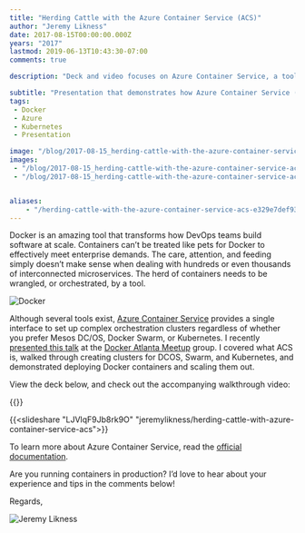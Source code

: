 ```yaml
---
title: "Herding Cattle with the Azure Container Service (ACS)"
author: "Jeremy Likness"
date: 2017-08-15T00:00:00.000Z
years: "2017"
lastmod: 2019-06-13T10:43:30-07:00
comments: true

description: "Deck and video focuses on Azure Container Service, a tool that enables creation and management of Kubernetes, Docker Swarm, and Mesos DC/OS clusters with ease."

subtitle: "Presentation that demonstrates how Azure Container Service (ACS) makes it easy to configure, deploy, and manage Kubernetes, Swarm, and DCOS…"
tags:
 - Docker 
 - Azure 
 - Kubernetes 
 - Presentation

image: "/blog/2017-08-15_herding-cattle-with-the-azure-container-service-acs/images/1.png" 
images:
 - "/blog/2017-08-15_herding-cattle-with-the-azure-container-service-acs/images/1.png" 
 - "/blog/2017-08-15_herding-cattle-with-the-azure-container-service-acs/images/2.gif" 


aliases:
    - "/herding-cattle-with-the-azure-container-service-acs-e329e7def93e"
---
```


Docker is an amazing tool that transforms how DevOps teams build software at scale. Containers can’t be treated like pets for Docker to effectively meet enterprise demands. The care, attention, and feeding simply doesn’t make sense when dealing with hundreds or even thousands of interconnected microservices. The herd of containers needs to be wrangled, or orchestrated, by a tool.

![Docker](/blog/2017-08-15_herding-cattle-with-the-azure-container-service-acs/images/1.png)

Although several tools exist, [Azure Container Service](https://docs.microsoft.com/azure/container-service/WT.mc_id=link-blog-jeliknes) provides a single interface to set up complex orchestration clusters regardless of whether you prefer Mesos DC/OS, Docker Swarm, or Kubernetes. I recently [presented this talk](https://www.meetup.com/Docker-Atlanta/events/241833081/?utm_source=jeliknes&amp;utm_medium=blog) at the [Docker Atlanta Meetup](https://www.meetup.com/Docker-Atlanta/?utm_source=jeliknes&amp;utm_medium=blog) group. I covered what ACS is, walked through creating clusters for DCOS, Swarm, and Kubernetes, and demonstrated deploying Docker containers and scaling them out.

View the deck below, and check out the accompanying walkthrough video:

{{<youtube POZYM_S8uzg>}}

{{<slideshare "LJVlqF9Jb8rk9O" "jeremylikness/herding-cattle-with-azure-container-service-acs">}}

To learn more about Azure Container Service, read the [official documentation](https://docs.microsoft.com/azure/container-service/?WT.mc_id=link-blog-jeliknes).

Are you running containers in production? I’d love to hear about your experience and tips in the comments below!

Regards,

![Jeremy Likness](/blog/2017-08-15_herding-cattle-with-the-azure-container-service-acs/images/2.gif)


